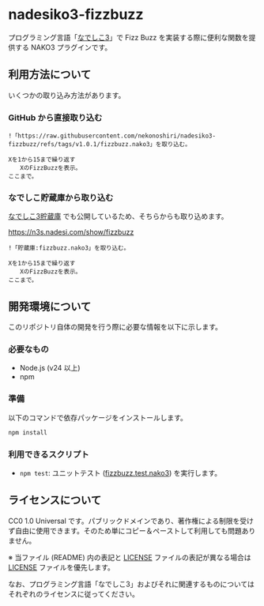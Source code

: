 # nadesiko3-fizzbuzz

プログラミング言語「[なでしこ3](https://github.com/kujirahand/nadesiko3)」で Fizz Buzz を実装する際に便利な関数を提供する NAKO3 プラグインです。

## 利用方法について

いくつかの取り込み方法があります。

### GitHub から直接取り込む

```nako3
!「https://raw.githubusercontent.com/nekonoshiri/nadesiko3-fizzbuzz/refs/tags/v1.0.1/fizzbuzz.nako3」を取り込む。

Xを1から15まで繰り返す
　　XのFizzBuzzを表示。
ここまで。
```

### なでしこ貯蔵庫から取り込む

[なでしこ3貯蔵庫](https://n3s.nadesi.com) でも公開しているため、そちらからも取り込めます。

https://n3s.nadesi.com/show/fizzbuzz

```nako3
!「貯蔵庫:fizzbuzz.nako3」を取り込む。

Xを1から15まで繰り返す
　　XのFizzBuzzを表示。
ここまで。
```

## 開発環境について

このリポジトリ自体の開発を行う際に必要な情報を以下に示します。

### 必要なもの

- Node.js (v24 以上)
- npm

### 準備

以下のコマンドで依存パッケージをインストールします。

```sh
npm install
```

### 利用できるスクリプト

- `npm test`: ユニットテスト ([fizzbuzz.test.nako3](fizzbuzz.test.nako3)) を実行します。

## ライセンスについて

CC0 1.0 Universal です。パブリックドメインであり、著作権による制限を受けず自由に使用できます。そのため単にコピー＆ペーストして利用しても問題ありません。

※ 当ファイル (README) 内の表記と [LICENSE](LICENSE) ファイルの表記が異なる場合は [LICENSE](LICENSE) ファイルを優先します。

なお、プログラミング言語「なでしこ3」およびそれに関連するものについてはそれぞれのライセンスに従ってください。
